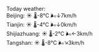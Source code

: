 Today weather:  
Beijing: ☀️ 🌡️-8°C 🌬️↓7km/h  
Tianjin: ☀️ 🌡️-4°C 🌬️↓0km/h  
Shijiazhuang: ☀️ 🌡️-2°C 🌬️←3km/h  
Tangshan: ☀️ 🌡️-8°C 🌬️↘3km/h  
